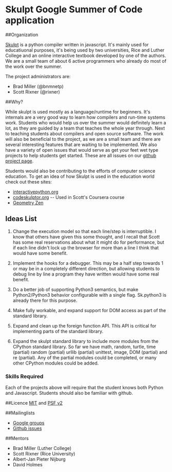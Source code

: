 Skulpt Google Summer of Code application
===========

##Organization

[Skulpt](http://skulpt.org) is a python compiler written in javascript. It's mainly used for educatiuonal purposes, it's being used by two universities, Rice and Luther College and an online interactive textbook developed by one of the authors. We are a small team of about 6 active programmers who already do most of the work over the summer. 

The project administrators are: 

* Brad Miller (@bnmnetp)
* Scott Rixner (@rixner)

##Why?

While skulpt is used mostly as a language/runtime for beginners. It's internals are a very good way to learn how compilers and run-time systems work. Students who would help us over the summer would definitely learn a lot, as they are guided by a team that teaches the whole year through. Next to teaching students about compilers and open source software.  The work will also be beneficial to the project, as we are a small team and there are several interesting features that are waiting to be implemented.  We also have a variety of open issues that would serve as get your feet wet type projects to help students get started.  These are all issues on our [github project page](http://github.com/skulpt/skulpt).

Students would also be contributing to the efforts of computer science education.  To get an idea of how Skulpt is used in the education world check out these sites:

* [interactivepython.org](http://interactivepython.org/runestone/static/thinkcspy/index.html)
* [codeskulptor.org](http://codeskulptor.org)  --  Used in Scott's Coursera course
* [Geometry Zen](http://geometryzen.org)

## Ideas List

1.  Change the execution model so that each line/step is interruptible.
I know that others have given this some thought, and I recall that Scott
has some real reservations about what it might do for performance, but
if each line didn't lock up the browser for more than a line I think
that would have some benefit.

2.  Implement the hooks for a debugger. This may be a half step towards
1 or may be in a completely different direction, but allowing students
to debug line by line a program they have written would have some real
benefit.

3. Do a better job of supporting Python3 semantics, but make
Python2/Python3 behavior configurable with a single flag. Sk.python3 is
already there for this purpose.

4. Make fully workable, and expand support for DOM access as
part of the standard library.

5. Expand and clean up the foreign function API.  This API is critical for implementing parts of the standard library.

6. Expand the skulpt standard library to include more modules from the CPython standard library.  So far we have math, random, turtle, time (partial) random (partial) urllib (partial) unittest, image, DOM (partial) and re (partial).  Any of the partial modules could be completed, or many other CPython modules could be added.

### Skills Required

Each of the projects above will require that the student knows both Python and Javascript.  Students should also be familiar with github. 


##Licence
[MIT](http://opensource.org/licenses/MIT) and [PSF v2](http://opensource.org/licenses/PythonSoftFoundation.php)

##Mailinglists
* [Google groups](https://groups.google.com/forum/#!forum/skulpt)
* [Github issues](https://github.com/skulpt/skulpt/issues?state=open)

##Mentors 

* Brad Miller  (Luther College)
* Scott Rixner (Rice University)
* Albert-Jan Pieter Nijburg
* David Holmes


